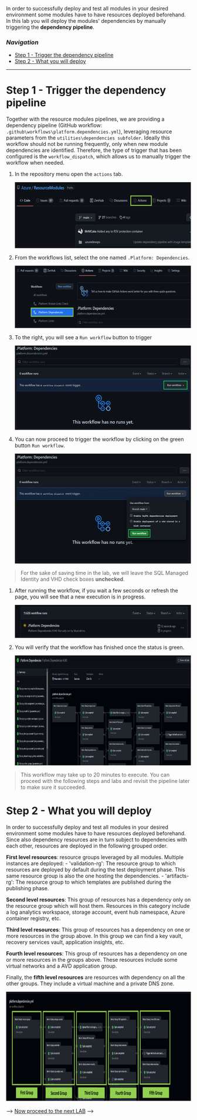 In order to successfully deploy and test all modules in your desired environment some modules have to have resources deployed beforehand. In this lab you will deploy the modules' dependencies by manually triggering the **dependency pipeline**.

### _Navigation_
- [Step 1 - Trigger the dependency pipeline](#step-1---trigger-the-dependency-pipeline)
- [Step 2 - What you will deploy](#step-2---what-you-will-deploy)

---

# Step 1 - Trigger the dependency pipeline

Together with the resource modules pipelines, we are providing a dependency pipeline (GitHub workflow: `.github\workflows\platform.dependencies.yml`), leveraging resource parameters from the `utilities\dependencies subfolder`. Ideally this workflow should not be running frequently, only when new module dependencies are identified. Therefore, the type of trigger that has been configured is the `workflow_dispatch`, which allows us to manually trigger the workflow when needed.

1. In the repository menu open the `actions` tab.

    <img src="./media/Lab3/Actions.png" height="180">

1. From the workflows list, select the one named `.Platform: Dependencies`.
    
    <img src="./media/Lab3/dependey_workflow.png" height="170">

1. To the right, you will see a `Run workflow` button to trigger

    <img src="./media/Lab3/run_workflow_menu.png" height="230">

1. You can now proceed to trigger the workflow by clicking on the green button `Run workflow`.

    <img src="./media/Lab3/run_workflow.png" height="300">

> For the sake of saving time in the lab, we will leave the SQL Managed Identity and VHD check boxes **unchecked**.

1. After running the workflow, if you wait a few seconds or refresh the page, you will see that a new execution is in progress.

    <img src="./media/Lab3/execution.png" height="90">

1. You will verify that the workflow has finished once the status is green.

    <img src="./media/Lab3/workflow_finished.png" height="300">


> This workflow may take up to 20 minutes to execute. You can proceed with the following steps and labs and revisit the pipeline later to make sure it succeeded.

# Step 2 - What you will deploy

In order to successfully deploy and test all modules in your desired environment some modules have to have resources deployed beforehand. Since also dependency resources are in turn subject to dependencies with each other, resources are deployed in the following grouped order.

**First level resources**: resource groups leveraged by all modules. Multiple instances are deployed:
     - 'validation-rg': The resource group to which resources are deployed by default during the test deployment phase. This same resource group is also the one hosting the dependencies.
     - 'artifacts-rg': The resource group to which templates are published during the publishing phase.

**Second level resources**: This group of resources has a dependency only on the resource group which will host them. Resources in this category include a log analytics workspace, storage account, event hub namespace, Azure container registry, etc.

**Third level resources**: This group of resources has a dependency on one or more resources in the group above. In this group we can find a key vault, recovery services vault, application insights, etc.

**Fourth level resources**: This group of resources has a dependency on one or more resources in the groups above. These resources include some virtual networks and a AVD application group.

Finally, the **fifth level resources** are resources with dependency on all the other groups. They include a virtual machine and a private DNS zone.


<img src="./media/Lab3/dependencies_groups.png" height="300">

--> [Now proceed to the next LAB](./Lab4FirstModule) -->